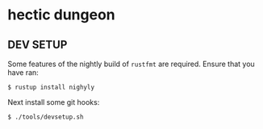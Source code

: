 
# hectic dungeon

## DEV SETUP

Some features of the nightly build of `rustfmt` are required. Ensure that you
have ran:
```
$ rustup install nighyly
```

Next install some git hooks:
```
$ ./tools/devsetup.sh
```

